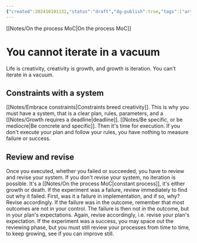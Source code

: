 ```yaml
---
{"created":202410101132,"status":"draft","dg-publish":true,"tags":["article"],"permalink":"/notes/you-cannot-iterate-in-a-vacuum/","dgPassFrontmatter":true,"updated":"2025-04-18T14:35:17.448+02:00"}
---
```


[[Notes/On the process MoC\|On the process MoC]]
# You cannot iterate in a vacuum

Life is creativity, creativity is growth, and growth is iteration. You can't iterate in a vacuum. 
## Constraints with a system
[[Notes/Embrace constraints\|Constraints breed creativity]]. This is why you must have a system, that is a clear plan, rules, parameters, and a [[Notes/Growth requires a deadline\|deadline]]. [[Notes/Be specific, or be mediocre\|Be concrete and specific]]. 
Then it's time for execution. If you don't execute your plan and follow your rules, you have nothing to measure failure or success.
## Review and revise
Once you executed, whether you failed or succeeded, you have to review and revise your system. If you don't revise your system, no iteration is possible. It's a [[Notes/On the process MoC\|constant process]], it's either growth or death.
If the experiment was a failure, review immediately to find out why it failed. First, was it a failure in implementation, and if so, why? Revise accordingly. If the failure was in the outcome, remember that most outcomes are not in your control. The failure is then not in the outcome, but in your plan's expectations. Again, revise accordingly, i.e. revise your plan's expectation. 
If the experiment was a success, you may space out the reviewing phase, but you must still review your processes from time to time, to keep growing, see if you can improve still.